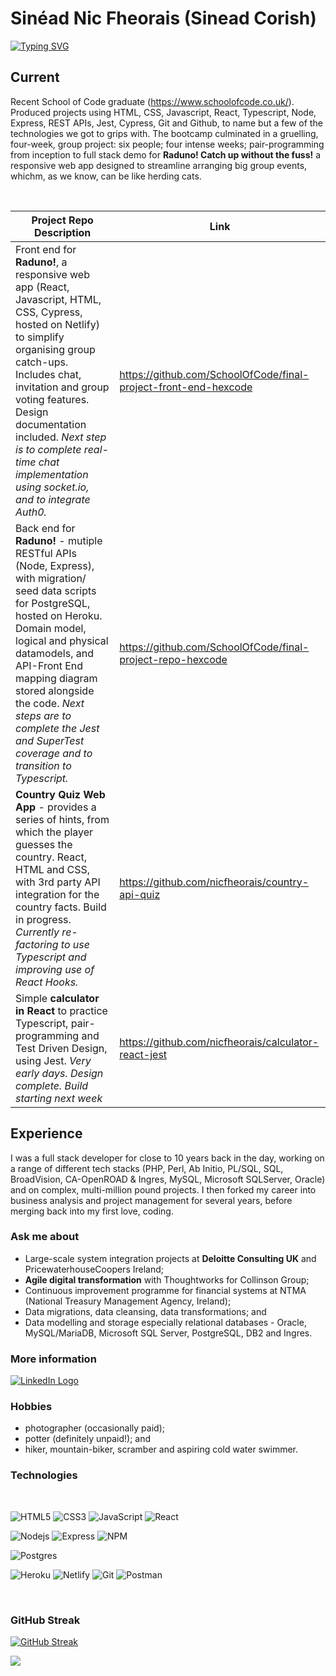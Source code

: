 # Sinéad Nic Fheorais (Sinead Corish)

<!-- From here: https://readme-typing-svg.herokuapp.com/demo/ -->

[![Typing SVG](https://readme-typing-svg.herokuapp.com?size=21&color=4296B3&lines=Developer+Analyst+Civil+Engineer+;Javascript+React+Node+Express;PostgreSQL+MySQL+Oracle+SQLServer)](https://git.io/typing-svg)

## Current

Recent School of Code graduate (https://www.schoolofcode.co.uk/). Produced
projects using HTML, CSS, Javascript, React, Typescript, Node, Express, REST
APIs, Jest, Cypress, Git and Github, to name but a few of the technologies we
got to grips with. The bootcamp culminated in a gruelling, four-week, group
project: six people; four intense weeks; pair-programming from inception to full
stack demo for **Raduno! Catch up without the fuss!** a responsive web app
designed to streamline arranging big group events, whichm, as we know, can be
like herding cats.

 <br />

| Project Repo Description                                                                                                                                                                                                                                                                                                                       | Link                                                            |
| ---------------------------------------------------------------------------------------------------------------------------------------------------------------------------------------------------------------------------------------------------------------------------------------------------------------------------------------------- | --------------------------------------------------------------- |
| Front end for **Raduno!**, a responsive web app (React, Javascript, HTML, CSS, Cypress, hosted on Netlify) to simplify organising group catch-ups. Includes chat, invitation and group voting features. Design documentation included. _Next step is to complete real-time chat implementation using socket.io, and to integrate Auth0._       | https://github.com/SchoolOfCode/final-project-front-end-hexcode |
| Back end for **Raduno!** - mutiple RESTful APIs (Node, Express), with migration/ seed data scripts for PostgreSQL, hosted on Heroku. Domain model, logical and physical datamodels, and API-Front End mapping diagram stored alongside the code. _Next steps are to complete the Jest and SuperTest coverage and to transition to Typescript._ | https://github.com/SchoolOfCode/final-project-repo-hexcode      |
| **Country Quiz Web App** - provides a series of hints, from which the player guesses the country. React, HTML and CSS, with 3rd party API integration for the country facts. Build in progress. _Currently re-factoring to use Typescript and improving use of React Hooks._                                                                   | https://github.com/nicfheorais/country-api-quiz                 |
| Simple **calculator in React** to practice Typescript, pair-programming and Test Driven Design, using Jest. _Very early days. Design complete. Build starting next week_                                                                                                                                                                       | https://github.com/nicfheorais/calculator-react-jest            |

## Experience

I was a full stack developer for close to 10 years back in the day, working on a
range of different tech stacks (PHP, Perl, Ab Initio, PL/SQL, SQL, BroadVision,
CA-OpenROAD & Ingres, MySQL, Microsoft SQLServer, Oracle) and on complex,
multi-million pound projects. I then forked my career into business analysis and
project management for several years, before merging back into my first love,
coding.

<!-- | Company | Client/Project | Experience |
| ------- | -------------- | ---------- |
| TBC     | TBC            | TBC        |
| TBC     | TBC            | TBC        |
| TBC     | TBC            | TBC        |
| TBC     | TBC            | TBC        |
| TBC     | TBC            | TBC        |
| TBC     | TBC            | TBC        | -->

### Ask me about

-   Large-scale system integration projects at **Deloitte Consulting UK** and
    PricewaterhouseCoopers Ireland;
-   **Agile digital transformation** with Thoughtworks for Collinson Group;
-   Continuous improvement programme for financial systems at NTMA (National
    Treasury Management Agency, Ireland);
-   Data migrations, data cleansing, data transformations; and
-   Data modelling and storage especially relational databases - Oracle,
    MySQL/MariaDB, Microsoft SQL Server, PostgreSQL, DB2 and Ingres.

### More information

<a href="https://www.linkedin.com/in/sineadcorish" title="LinkedIn"><img src="https://img.shields.io/badge/LinkedIn-0077B5?style=for-the-badge&logo=linkedin&logoColor=white"  alt="LinkedIn Logo"  /></a>

### Hobbies

-   photographer (occasionally paid);
-   potter (definitely unpaid!); and
-   hiker, mountain-biker, scramber and aspiring cold water swimmer.

### Technologies

<br />
<!-- TODO: add in Perl, PHP, C, PL/SQL, T-SQL -->

![HTML5](https://img.shields.io/badge/HTML5-E34F26?style=for-the-badge&logo=html5&logoColor=white)
![CSS3](https://img.shields.io/badge/CSS3-1572B6?style=for-the-badge&logo=css3&logoColor=white)
![JavaScript](https://img.shields.io/badge/JavaScript-323330?style=for-the-badge&logo=javascript&logoColor=F7DF1E)
![React](https://img.shields.io/badge/React-20232A?style=for-the-badge&logo=react&logoColor=61DAFB)

![Nodejs](https://img.shields.io/badge/Node.js-339933?style=for-the-badge&logo=nodedotjs&logoColor=white)
![Express](https://img.shields.io/badge/Express.js-404D59?style=for-the-badge)
![NPM](https://img.shields.io/badge/npm-CB3837?style=for-the-badge&logo=npm&logoColor=white)

![Postgres](https://img.shields.io/badge/postgres-%23316192.svg?style=for-the-badge&logo=postgresql&logoColor=white)

![Heroku](https://img.shields.io/badge/heroku-%23430098.svg?style=for-the-badge&logo=heroku&logoColor=white)
![Netlify](https://img.shields.io/badge/netlify-%23000000.svg?style=for-the-badge&logo=netlify&logoColor=#00C7B7)
![Git](https://img.shields.io/badge/git-%23F05033.svg?style=for-the-badge&logo=git&logoColor=white)
![Postman](https://img.shields.io/badge/Postman-FF6C37?style=for-the-badge&logo=postman&logoColor=white)

<br />

### GitHub Streak

[![GitHub Streak](https://github-readme-streak-stats.herokuapp.com?user=nicfheorais&theme=prussian&date_format=M%20j%5B%2C%20Y%5D)](https://git.io/streak-stats)

![](https://komarev.com/ghpvc/?username=nicfheorais&color=blue&label=Github+Profile+Views)
